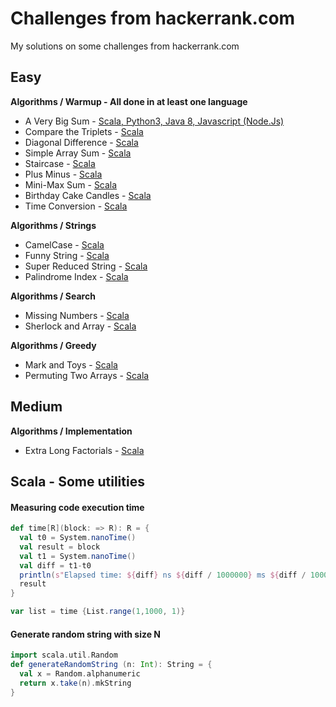 # Challenges from hackerrank.com

My solutions on some challenges from hackerrank.com



## Easy

**Algorithms / Warmup - All done in at least one language**
- A Very Big Sum - [Scala, Python3, Java 8, Javascript (Node.Js)](https://github.com/lrgfilipe/hackerrank-challenges/tree/master/easy/A%20Very%20Big%20Sum)
- Compare the Triplets - [Scala](https://github.com/lrgfilipe/hackerrank-challenges/tree/master/easy/Compare%20the%20Triplets)
- Diagonal Difference - [Scala](https://github.com/lrgfilipe/hackerrank-challenges/tree/master/easy/Diagonal%20Difference)
- Simple Array Sum - [Scala](https://github.com/lrgfilipe/hackerrank-challenges/tree/master/easy/Simple%20Array%20Sum)
- Staircase - [Scala](https://github.com/lrgfilipe/hackerrank-challenges/tree/master/easy/Staircase)
- Plus Minus - [Scala](https://github.com/lrgfilipe/hackerrank-challenges/tree/master/easy/Plus%20Minus)
- Mini-Max Sum - [Scala](https://github.com/lrgfilipe/hackerrank-challenges/tree/master/easy/Mini-Max%20Sum)
- Birthday Cake Candles - [Scala](https://github.com/lrgfilipe/hackerrank-challenges/tree/master/easy/Birthday%20Cake%20Candles)
- Time Conversion - [Scala](https://github.com/lrgfilipe/hackerrank-challenges/tree/master/easy/Time%20Conversion)


**Algorithms / Strings**
- CamelCase -  [Scala](https://github.com/lrgfilipe/hackerrank-challenges/blob/master/easy/CamelCase)
- Funny String - [Scala](https://github.com/lrgfilipe/hackerrank-challenges/tree/master/easy/Funny%20String)
- Super Reduced String - [Scala](https://github.com/lrgfilipe/hackerrank-challenges/tree/master/easy/Super%20Reduced%20String)
- Palindrome Index - [Scala](https://github.com/lrgfilipe/hackerrank-challenges/tree/master/easy/Palindrome%20Index)

**Algorithms / Search**
- Missing Numbers - [Scala](https://github.com/lrgfilipe/hackerrank-challenges/tree/master/easy/Missing%20Numbers)
- Sherlock and Array - [Scala](https://github.com/lrgfilipe/hackerrank-challenges/tree/master/easy/Sherlock%20and%20Array)


**Algorithms / Greedy**
- Mark and Toys - [Scala](https://github.com/lrgfilipe/hackerrank-challenges/tree/master/easy/Mark%20and%20Toys)
- Permuting Two Arrays - [Scala](https://github.com/lrgfilipe/hackerrank-challenges/tree/master/easy/Permuting%20Two%20Arrays)



## Medium

**Algorithms / Implementation**
- Extra Long Factorials - [Scala](https://github.com/lrgfilipe/hackerrank-challenges/tree/master/medium/Extra%20Long%20Factorials)


## Scala - Some utilities

####  Measuring code execution time
```scala
def time[R](block: => R): R = {
  val t0 = System.nanoTime()
  val result = block
  val t1 = System.nanoTime()
  val diff = t1-t0
  println(s"Elapsed time: ${diff} ns ${diff / 1000000} ms ${diff / 1000000000} sec")
  result
}

var list = time {List.range(1,1000, 1)}
```

####  Generate random string with size N
```scala
import scala.util.Random
def generateRandomString (n: Int): String = {
  val x = Random.alphanumeric
  return x.take(n).mkString
}
```


